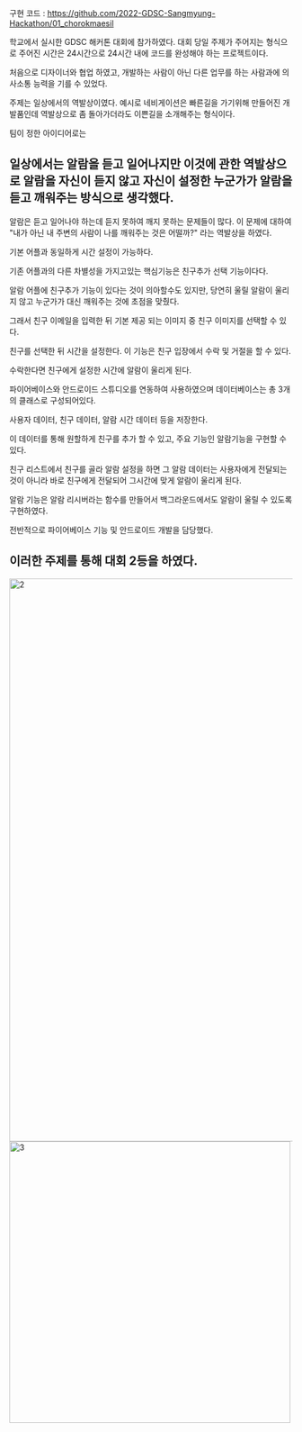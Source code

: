 구현 코드 : https://github.com/2022-GDSC-Sangmyung-Hackathon/01_chorokmaesil

학교에서 실시한 GDSC 해커톤 대회에 참가하였다. 대회 당일 주제가 주어지는 형식으로 주어진 시간은 24시간으로 24시간 내에 코드를 완성해야 하는 프로젝트이다.

처음으로 디자이너와 협업 하였고, 개발하는 사람이 아닌 다른 업무를 하는 사람과에 의사소통 능력을 기를 수 있었다.

주제는 일상에서의 역발상이였다. 예시로 네비게이션은 빠른길을 가기위해 만들어진 개발품인데 역발상으로 좀 돌아가더라도 이쁜길을 소개해주는 형식이다. 

팀이 정한 아이디어로는 

## 일상에서는 알람을 듣고 일어나지만 이것에 관한 역발상으로 알람을 자신이 듣지 않고 자신이 설정한 누군가가 알람을 듣고 깨워주는 방식으로 생각했다. 

알람은 듣고 일어나야 하는데 듣지 못하여 깨지 못하는 문제들이 많다. 이 문제에 대하여 "내가 아닌 내 주변의 사람이 나를 깨워주는 것은 어떨까?" 라는 역발상을 하였다. 

기본 어플과 동일하게 시간 설정이 가능하다.

기존 어플과의 다른 차별성을 가지고있는 핵심기능은 친구추가 선택 기능이다다. 

알람 어플에 친구추가 기능이 있다는 것이 의아할수도 있지만, 당연히 울릴 알람이 울리지 않고 누군가가 대신 깨워주는 것에 초점을 맞췄다.

그래서 친구 이메일을 입력한 뒤 기본 제공 되는 이미지 중 친구 이미지를 선택할 수 있다. 

친구를 선택한 뒤 시간을 설정한다. 이 기능은 친구 입장에서 수락 및 거절을 할 수 있다.

수락한다면 친구에게 설정한 시간에 알람이 울리게 된다.

파이어베이스와 안드로이드 스튜디오를 연동하여 사용하였으며 데이터베이스는 총 3개의 클래스로 구성되어있다. 

사용자 데이터, 친구 데이터, 알람 시간 데이터 등을 저장한다. 

이 데이터를 통해 원할하게 친구를 추가 할 수 있고, 주요 기능인 알람기능을 구현할 수 있다.

친구 리스트에서 친구를 골라 알람 설정을 하면 그 알람 데이터는 사용자에게 전달되는 것이 아니라 바로 친구에게 전달되어 그시간에 맞게 알람이 울리게 된다.

알람 기능은 알람 리시버라는 함수를 만들어서 백그라운드에서도 알람이 울릴 수 있도록 구현하였다. 

전반적으로 파이어베이스 기능 및 안드로이드 개발을 담당했다.

## 이러한 주제를 통해 대회 2등을 하였다.

<img width="1000" alt="2" src="https://user-images.githubusercontent.com/79968300/179389305-9cc992e7-906c-4b4e-a566-8711f3418272.PNG">


<img width="500" alt="3" src="https://user-images.githubusercontent.com/79968300/179389309-e0a4729b-0a03-4e81-9cda-257e3d0bcd2f.PNG">
